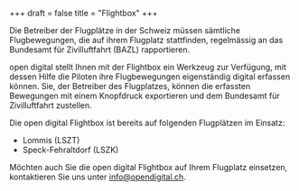 +++
draft = false
title = "Flightbox"
+++

Die Betreiber der Flugplätze in der Schweiz müssen sämtliche Flugbewegungen,
die auf ihrem Flugplatz stattfinden, regelmässig an das Bundesamt für
Zivilluftfahrt (BAZL) rapportieren.

open digital stellt Ihnen mit der Flightbox ein Werkzeug zur Verfügung,
mit dessen Hilfe die Piloten ihre Flugbewegungen eigenständig digital erfassen
können. Sie, der Betreiber des Flugplatzes, können die erfassten Bewegungen
mit einem Knopfdruck exportieren und dem Bundesamt für Zivilluftfahrt zustellen.

Die open digital Flightbox ist bereits auf folgenden Flugplätzen im Einsatz:

* Lommis (LSZT)
* Speck-Fehraltdorf (LSZK)

Möchten auch Sie die open digital Flightbox auf Ihrem Flugplatz einsetzen,
kontaktieren Sie uns unter <info@opendigital.ch>.
